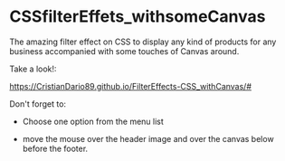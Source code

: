 # CSSfilterEffets_withsomeCanvas
The amazing filter effect on CSS to display any kind of products for any business accompanied with some touches of Canvas around.

Take a look!:

https://CristianDario89.github.io/FilterEffects-CSS_withCanvas/#

Don't forget to:
- Choose one option from the menu list

- move the mouse over the header image and over the canvas below before the footer.
